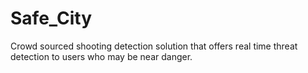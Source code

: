 # Safe_City

Crowd sourced shooting detection solution that offers real time threat detection to users who may be near danger.
